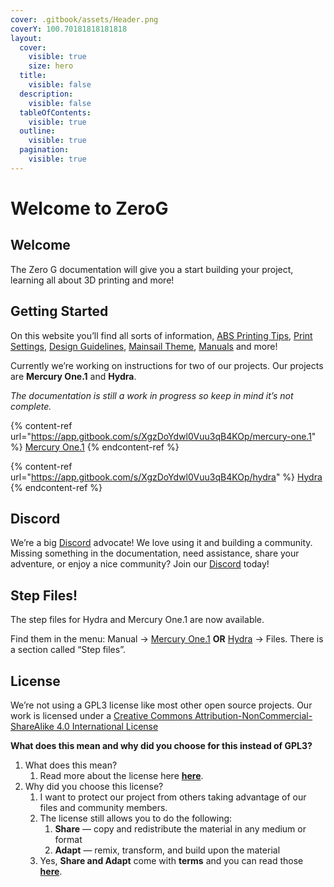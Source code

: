 ```yaml
---
cover: .gitbook/assets/Header.png
coverY: 100.70181818181818
layout:
  cover:
    visible: true
    size: hero
  title:
    visible: false
  description:
    visible: false
  tableOfContents:
    visible: true
  outline:
    visible: true
  pagination:
    visible: true
---
```


# Welcome to ZeroG

## Welcome

The Zero G documentation will give you a start building your project, learning all about 3D printing and more!

## Getting Started

On this website you’ll find all sorts of information, [ABS Printing Tips](guides/printing/printing-tips.md), [Print Settings](guides/printing/print-settings.md), [Design Guidelines](guides/design.md), [Mainsail Theme](faq/mainsail/mainsail-theme-setup.md), [Manuals](https://app.gitbook.com/o/3NLq4uuZBWfCNDv3xY44/s/XgzDoYdwl0Vuu3qB4KOp/) and more!

Currently we’re working on instructions for two of our projects. Our projects are **Mercury One.1** and **Hydra**.

_The documentation is still a work in progress so keep in mind it’s not complete._

{% content-ref url="https://app.gitbook.com/s/XgzDoYdwl0Vuu3qB4KOp/mercury-one.1" %}
[Mercury One.1](https://app.gitbook.com/s/XgzDoYdwl0Vuu3qB4KOp/mercury-one.1)
{% endcontent-ref %}

{% content-ref url="https://app.gitbook.com/s/XgzDoYdwl0Vuu3qB4KOp/hydra" %}
[Hydra](https://app.gitbook.com/s/XgzDoYdwl0Vuu3qB4KOp/hydra)
{% endcontent-ref %}

## Discord

We’re a big [Discord](https://discord.gg/zerog) advocate! We love using it and building a community. Missing something in the documentation, need assistance, share your adventure, or enjoy a nice community? Join our [Discord](https://discord.gg/zerog) today!

## Step Files!

The step files for Hydra and Mercury One.1 are now available.

Find them in the menu: Manual → [Mercury One.1](broken-reference) **OR** [Hydra](broken-reference) → Files. There is a section called “Step files”.

## License

We’re not using a GPL3 license like most other open source projects. Our work is licensed under a [Creative Commons Attribution-NonCommercial-ShareAlike 4.0 International License](http://creativecommons.org/licenses/by-nc-sa/4.0/)

**What does this mean and why did you choose for this instead of GPL3?**

1. What does this mean?
   1. Read more about the license here [**here**](http://creativecommons.org/licenses/by-nc-sa/4.0/).
2. Why did you choose this license?
   1. I want to protect our project from others taking advantage of our files and community members.
   2. The license still allows you to do the following:
      1. **Share** — copy and redistribute the material in any medium or format
      2. **Adapt** — remix, transform, and build upon the material
   3. Yes, **Share and Adapt** come with **terms** and you can read those [**here**](http://creativecommons.org/licenses/by-nc-sa/4.0/).
